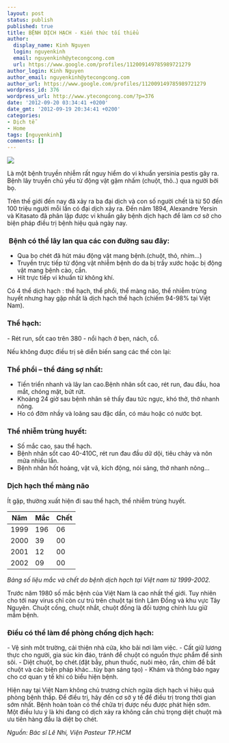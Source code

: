 ```yaml
---
layout: post
status: publish
published: true
title: BỆNH DỊCH HẠCH - Kiến thức tối thiểu
author:
  display_name: Kinh Nguyen
  login: nguyenkinh
  email: nguyenkinh@ytecongcong.com
  url: https://www.google.com/profiles/112009149785989721279
author_login: Kinh Nguyen
author_email: nguyenkinh@ytecongcong.com
author_url: https://www.google.com/profiles/112009149785989721279
wordpress_id: 376
wordpress_url: http://www.ytecongcong.com/?p=376
date: '2012-09-20 03:34:41 +0200'
date_gmt: '2012-09-19 20:34:41 +0200'
categories:
- Dịch tễ
- Home
tags: [nguyenkinh]
comments: []
---
```


![](http://www.ytecongcong.com/wp-content/uploads/2012/11/dich-hach.gif)

Là một bệnh truyền nhiễm rất nguy hiểm do vi khuẩn yersinia pestis gây ra. Bệnh lây truyền chủ yếu từ động vật gặm nhấm (chuột, thỏ..) qua người bởi bọ.

Trên thế giới đến nay đã xảy ra ba đại dịch và con số người chết là từ 50 đến 100 triệu người mỗi lần có đại dịch xảy ra. Đến năm 1894, Alexandre Yersin và Kitasato đã phân lập được vi khuẩn gây bệnh dịch hạch để làm cơ sở cho biện pháp điều trị bệnh hiệu quả ngày nay.

###  Bệnh có thể lây lan qua các con đường sau đây:

- Qua bọ chét đã hút máu động vật mang bệnh.(chuột, thỏ, nhím…)
- Truyền trực tiếp từ động vật nhiễm bệnh do da bị trầy xước hoặc bị động vật mang bệnh cào, cắn.
- Hít trực tiếp vi khuẩn từ không khí.

Có 4 thể dịch hạch : thể hạch, thể phổi, thể màng não, thể nhiễm trùng huyết nhưng hay gặp nhất là dịch hạch thể hạch (chiếm 94-98% tại Việt Nam).

### Thể hạch:

- Rét run, sốt cao trên 380
- nổi hạch ở bẹn, nách, cổ.

Nếu không được điều trị sẽ diễn biến sang các thể còn lại:

### Thể phổi – thể đáng sợ nhất:

- Tiến triển nhanh và lây lan cao.Bệnh nhân sốt cao, rét run, đau đầu, hoa mắt, chóng mặt, bứt rứt.
- Khoảng 24 giờ sau bệnh nhân sẽ thấy đau tức ngực, khó thở, thở nhanh nông.
- Ho có đờm nhầy và loãng sau đặc dần, có máu hoặc có nước bọt.

### Thể nhiễm trùng huyết:

- Số mắc cao, sau thể hạch.
- Bệnh nhân sốt cao 40-410C, rét run đau đầu dữ dội, tiêu chảy và nôn mửa nhiều lần.
- Bệnh nhân hốt hoảng, vật vã, kích động, nói sảng, thở nhanh nông…

### Dịch hạch thể màng não

Ít gặp, thường xuất hiện đi sau thể hạch, thể nhiễm trùng huyết.

Năm  | Mắc | Chết
---|---|---
1999 | 196 | 06
2000 | 39  | 00
2001 | 12  | 00
2002 | 09  | 00

*Bảng số liệu mắc và chết do bệnh dịch hạch tại Việt nam từ 1999-2002.*

Trước năm 1980 số mắc bệnh của Việt Nam là cao nhất thế giới. Tuy nhiên cho tới nay virus chỉ còn cư trú trên chuột tại tỉnh Lâm Đồng và khu vực Tây Nguyên.
Chuột cống, chuột nhắt, chuột đồng là đối tượng chính lưu giữ mầm bệnh.

### Điều có thể làm để phòng chống dịch hạch:

- Vệ sinh môt trường, cải thiện nhà cửa, kho bãi nơi làm việc.
- Cất giữ lương thực cho người, gia súc kín đáo, tránh để chuột có nguồn thực phẩm để sinh sôi.
- Diệt chuột, bọ chét.(đặt bẫy, phun thuốc, nuôi mèo, rắn, chim để bắt chuột và các biện pháp khác…tùy bạn sáng tạo)
- Khám và thông báo ngay cho cơ quan y tế khi có biểu hiện bệnh.

Hiện nay tại Việt Nam không chủ trương chích ngừa dịch hạch vì hiệu quả phòng bệnh thấp.
Để điều trị, hãy đến cơ sở y tế để điều trị trong thời gian sớm nhất. Bệnh hoàn toàn có thể chữa trị được nếu được phát hiện sớm.
Một điều lưu ý là khi đang có dịch xảy ra không cần chú trọng diệt chuột mà ưu tiên hàng đầu là diệt bọ chét.

*Nguồn: Bác sĩ Lê Nhi, Viện Pasteur TP.HCM*
